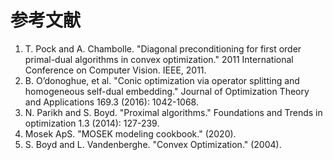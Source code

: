 # 参考文献

1. T. Pock and A. Chambolle.
   "Diagonal preconditioning for first order primal-dual algorithms in convex optimization."
   2011 International Conference on Computer Vision. IEEE, 2011.
1. B. O’donoghue, et al.
   "Conic optimization via operator splitting and homogeneous self-dual embedding."
   Journal of Optimization Theory and Applications 169.3 (2016): 1042-1068.
1. N. Parikh and S. Boyd.
   "Proximal algorithms."
   Foundations and Trends in optimization 1.3 (2014): 127-239.
1. Mosek ApS.
   "MOSEK modeling cookbook."
   (2020).
1. S. Boyd and L. Vandenberghe.
   "Convex Optimization."
   (2004).
